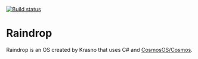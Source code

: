 [![Build status](https://ci.appveyor.com/api/projects/status/ncbsueb99it75ga5?svg=true)](https://ci.appveyor.com/project/KrasnotR/raindrop)

# Raindrop
Raindrop is an OS created by Krasno that uses C# and [CosmosOS/Cosmos](https://github.com/CosmosOS/Cosmos).
